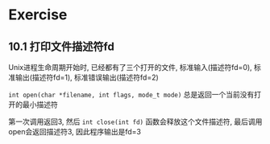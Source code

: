 # Exercise

## 10.1 打印文件描述符fd

Unix进程生命周期开始时, 已经都有了三个打开的文件, 标准输入(描述符fd=0), 标准输出(描述符fd=1), 标准错误输出(描述符fd=2)

`int open(char *filename, int flags, mode_t mode)` 总是返回一个当前没有打开的最小描述符

第一次调用返回3, 然后 `int close(int fd)` 函数会释放这个文件描述符, 最后调用open会返回描述符3, 因此程序输出是fd=3
